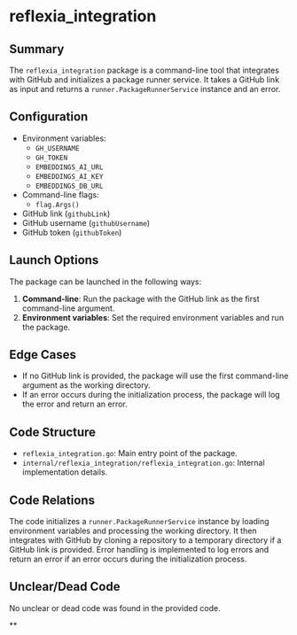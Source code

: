 **reflexia_integration**
=====================

**Summary**
---------

The `reflexia_integration` package is a command-line tool that integrates with GitHub and initializes a package runner service. It takes a GitHub link as input and returns a `runner.PackageRunnerService` instance and an error.

**Configuration**
---------------

* Environment variables:
	+ `GH_USERNAME`
	+ `GH_TOKEN`
	+ `EMBEDDINGS_AI_URL`
	+ `EMBEDDINGS_AI_KEY`
	+ `EMBEDDINGS_DB_URL`
* Command-line flags:
	+ `flag.Args()`
* GitHub link (`githubLink`)
* GitHub username (`githubUsername`)
* GitHub token (`githubToken`)

**Launch Options**
----------------

The package can be launched in the following ways:

1. **Command-line**: Run the package with the GitHub link as the first command-line argument.
2. **Environment variables**: Set the required environment variables and run the package.

**Edge Cases**
--------------

* If no GitHub link is provided, the package will use the first command-line argument as the working directory.
* If an error occurs during the initialization process, the package will log the error and return an error.

**Code Structure**
----------------

* `reflexia_integration.go`: Main entry point of the package.
* `internal/reflexia_integration/reflexia_integration.go`: Internal implementation details.

**Code Relations**
-------------------

The code initializes a `runner.PackageRunnerService` instance by loading environment variables and processing the working directory. It then integrates with GitHub by cloning a repository to a temporary directory if a GitHub link is provided. Error handling is implemented to log errors and return an error if an error occurs during the initialization process.

**Unclear/Dead Code**
--------------------

No unclear or dead code was found in the provided code.

**